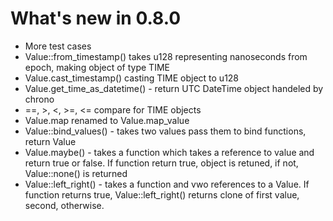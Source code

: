 # What's new in 0.8.0

* More test cases
* Value::from_timestamp() takes u128 representing nanoseconds from epoch, making object of type TIME
* Value.cast_timestamp() casting TIME object to u128
* Value.get_time_as_datetime() - return UTC DateTime object handeled by chrono
* ==, >, <, >=, <= compare for TIME objects
* Value.map renamed to Value.map_value
* Value::bind_values() - takes two values pass them to bind functions, return Value
* Value.maybe() - takes a function which takes a reference to value and return true or false. If function return true, object is retuned, if not, Value::none() is returned
* Value::left_right() - takes a function and vwo references to a Value. If function returns true, Value::left_right() returns clone of first value, second, otherwise.
